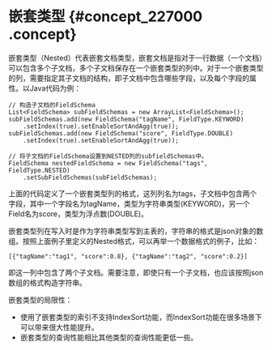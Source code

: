 # 嵌套类型 {#concept_227000 .concept}

嵌套类型（Nested）代表嵌套文档类型，嵌套文档是指对于一行数据（一个文档）可以包含多个子文档，多个子文档保存在一个嵌套类型的列中。对于一个嵌套类型的列，需要指定其子文档的结构，即子文档中包含哪些字段，以及每个字段的属性。以Java代码为例：

``` {#codeblock_qs4_it3_3rg}
// 构造子文档的FieldSchema
List<FieldSchema> subFieldSchemas = new ArrayList<FieldSchema>();
subFieldSchemas.add(new FieldSchema("tagName", FieldType.KEYWORD)
    .setIndex(true).setEnableSortAndAgg(true));
subFieldSchemas.add(new FieldSchema("score", FieldType.DOUBLE)
    .setIndex(true).setEnableSortAndAgg(true));

// 将子文档的FieldSchema设置到NESTED列的subfieldSchemas中。
FieldSchema nestedFieldSchema = new FieldSchema("tags", FieldType.NESTED)
    .setSubFieldSchemas(subFieldSchemas);
```

上面的代码定义了一个嵌套类型列的格式，这列列名为tags，子文档中包含两个字段，其中一个字段名为tagName，类型为字符串类型\(KEYWORD\)，另一个Field名为score，类型为浮点数\(DOUBLE\)。

嵌套类型列在写入时是作为字符串类型写到主表的，字符串的格式是json对象的数组。按照上面例子里定义的Nested格式，可以再举一个数据格式的例子，比如：

``` {#codeblock_wps_s29_38w}
[{"tagName":"tag1", "score":0.8}, {"tagName":"tag2", "score":0.2}]
```

即这一列中包含了两个子文档。需要注意，即使只有一个子文档，也应该按照json数组的格式构造字符串。

嵌套类型的局限性：

-   使用了嵌套类型的索引不支持IndexSort功能，而IndexSort功能在很多场景下可以带来很大性能提升。
-   嵌套类型的查询性能相比其他类型的查询性能更低一些。

